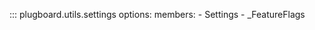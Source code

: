::: plugboard.utils.settings
    options:
        members:
        - Settings
        - _FeatureFlags